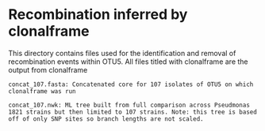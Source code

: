 # Recombination inferred by clonalframe

This directory contains files used for the identification and removal of recombination events within OTU5. All files titled with clonalframe are the output from clonalframe

```
concat_107.fasta: Concatenated core for 107 isolates of OTU5 on which clonalframe was run

concat_107.nwk: ML tree built from full comparison across Pseudmonas 1821 strains but then limited to 107 strains. Note: this tree is based off of only SNP sites so branch lengths are not scaled.
```
